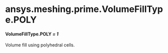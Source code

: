 # ansys.meshing.prime.VolumeFillType.POLY

#### VolumeFillType.POLY *= 1*

Volume fill using polyhedral cells.

<!-- !! processed by numpydoc !! -->
